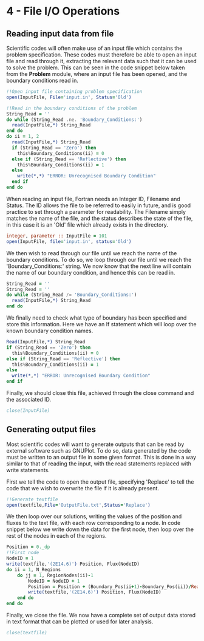 # 4 - File I/O Operations

## Reading input data from file

Scientific codes will often make use of an input file which contains the problem specification. These codes must therefore be able to open an input file and read through it, extracting the relevant data such that it can be used to solve the problem. This can be seen in the code snippet below taken from the **Problem** module, where an input file has been opened, and the boundary conditions read in.

```fortran
!!Open input file containing problem specification
open(InputFile, File='input.in', Status='Old')

!!Read in the boundary conditions of the problem
String_Read = ''
do while (String_Read .ne. 'Boundary_Conditions:')
  read(InputFile,*) String_Read
end do
do ii = 1, 2
  read(InputFile,*) String_Read
  if (String_Read == 'Zero') then
    this%Boundary_Conditions(ii) = 0
  else if (String_Read == 'Reflective') then
    this%Boundary_Conditions(ii) = 1
  else
    write(*,*) "ERROR: Unrecognised Boundary Condition"
  end if
end do
```

When reading an input file, Fortran needs an Integer ID, Filename and Status. The ID allows the file to be referred to easily in future, and is good practice to set through a parameter for readability. The Filename simply matches the name of the file, and the status describes the state of the file, in this case it is an 'Old' file which already exists in the directory.

```fortran
integer, parameter :: InputFile = 101
open(InputFile, file='input.in', status='Old')
```

We then wish to read through our file until we reach the name of the boundary conditions. To do so, we loop through our file until we reach the 'Boundary_Conditions:' string. We now know that the next line will contain the name of our boundary condition, and hence this can be read in.

```fortran
String_Read = ''
String_Read = ''
do while (String_Read /= 'Boundary_Conditions:')
  read(InputFile,*) String_Read
end do
```

We finally need to check what type of boundary has been specified and store this information. Here we have an If statement which will loop over the known boundary condition names.

```fortran
Read(InputFile,*) String_Read
if (String_Read == 'Zero') then
  this%Boundary_Conditions(ii) = 0
else if (String_Read == 'Reflective') then
  this%Boundary_Conditions(ii) = 1
else
  write(*,*) "ERROR: Unrecognised Boundary Condition"
end if
```

Finally, we should close this file, achieved through the close command and the associated ID.

```fortran
close(InputFile)
```

## Generating output files

Most scientific codes will want to generate outputs that can be read by external software such as GNUPlot. To do so, data generated by the code must be written to an output file in some given format. This is done in a way similar to that of reading the input, with the read statements replaced with write statements.

First we tell the code to open the output file, specifying 'Replace' to tell the code that we wish to overwrite the file if it is already present.

```fortran
!!Generate textfile
open(textfile,File='OutputFile.txt',Status='Replace')
```

We then loop over our solutions, writing the values of the position and fluxes to the text file, with each row corresponding to a node. In code snippet below we write down the data for the first node, then loop over the rest of the nodes in each of the regions.

```fortran
Position = 0._dp
!!First node
NodeID = 1
write(textfile,'(2E14.6)') Position, Flux(NodeID)
do ii = 1, N_Regions
    do jj = 1, RegionNodes(ii)-1
        NodeID = NodeID + 1
        Position = Position + (Boundary_Pos(ii+1)-Boundary_Pos(ii))/Real(RegionNodes(ii)-1,dp)
        write(textfile,'(2E14.6)') Position, Flux(NodeID)
    end do
end do
```

Finally, we close the file. We now have a complete set of output data stored in text format that can be plotted or used for later analysis.

```fortran
close(textfile)
```
